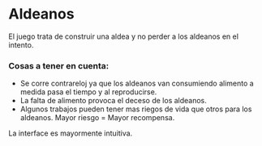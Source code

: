 # Aldeanos
El juego trata de construir una aldea y no perder a los aldeanos en el intento.

### Cosas a tener en cuenta:
- Se corre contrareloj ya que los aldeanos van consumiendo alimento a medida pasa el tiempo y al reproducirse.
- La falta de alimento provoca el deceso de los aldeanos.
- Algunos trabajos pueden tener mas riegos de vida que otros para los aldeanos. Mayor riesgo = Mayor recompensa.

La interface es mayormente intuitiva.



